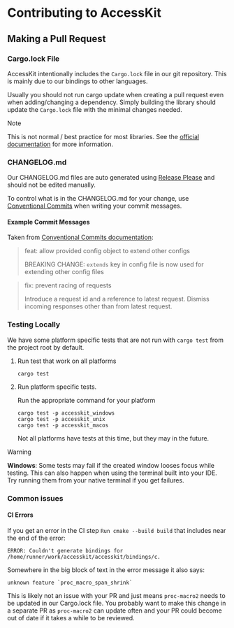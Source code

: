 # Contributing to AccessKit

## Making a Pull Request

### Cargo.lock File

AccessKit intentionally includes the `Cargo.lock` file in our git repository.
This is mainly due to our bindings to other languages.

Usually you should not run cargo update when creating a pull request even when adding/changing a dependency.
Simply building the library should update the `Cargo.lock` file with the minimal changes needed.

> [!NOTE]
> This is not normal / best practice for most libraries.
> See the [official documentation](https://doc.rust-lang.org/cargo/faq.html#why-do-binaries-have-cargolock-in-version-control-but-not-libraries) for more information. 

### CHANGELOG.md

Our CHANGELOG.md files are auto generated using [Release Please](https://github.com/googleapis/release-please) and should not be edited manually.

To control what is in the CHANGELOG.md for your change, use [Conventional Commits](https://www.conventionalcommits.org/en/v1.0.0/) when writing your commit messages.

#### Example Commit Messages
Taken from [Conventional Commits documentation](https://www.conventionalcommits.org/en/v1.0.0/#summary):
> feat: allow provided config object to extend other configs
>
> BREAKING CHANGE: `extends` key in config file is now used for extending other config files

> fix: prevent racing of requests
>
> Introduce a request id and a reference to latest request. Dismiss
incoming responses other than from latest request.

### Testing Locally

We have some platform specific tests that are not run with `cargo test` from the project root by default.

1. Run test that work on all platforms
   ``` shell
   cargo test
   ```
2. Run platform specific tests.

   Run the appropriate command for your platform
   ``` shell
   cargo test -p accesskit_windows
   cargo test -p accesskit_unix
   cargo test -p accesskit_macos
   ```
   Not all platforms have tests at this time, but they may in the future.

> [!WARNING]
> **Windows**: Some tests may fail if the created window looses focus while testing. This can also happen when using the terminal built into your IDE. Try running them from your native terminal if you get failures. 

### Common issues

#### CI Errors

If you get an error in the CI step `Run cmake --build build` that includes near the end of the error: 
```
ERROR: Couldn't generate bindings for /home/runner/work/accesskit/accesskit/bindings/c.
```
Somewhere in the big block of text in the error message it also says:
```
unknown feature `proc_macro_span_shrink`
```

This is likely not an issue with your PR and just means `proc-macro2` needs to be updated in our Cargo.lock file. 
You probably want to make this change in a separate PR as `proc-macro2` can update often and your PR could become out of date if it takes a while to be reviewed.